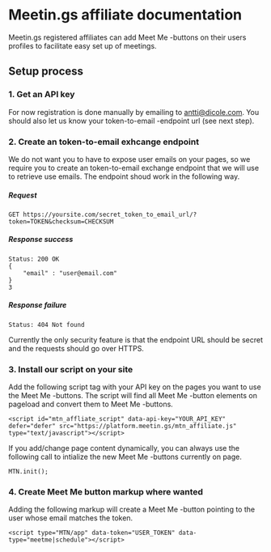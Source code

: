# Meetin.gs affiliate documentation

Meetin.gs registered affiliates can add Meet Me -buttons on their users profiles to facilitate easy set up of meetings.

## Setup process

### 1. Get an API key

For now registration is done manually by emailing to antti@dicole.com. You should also let us know your token-to-email -endpoint url (see next step).

### 2. Create an token-to-email exhcange endpoint
We do not want you to have to expose user emails on your pages, so we require you to create an token-to-email exchange endpoint that we will use to retrieve use emails. The endpoint shoud work in the following way.

##### Request
    GET https://yoursite.com/secret_token_to_email_url/?token=TOKEN&checksum=CHECKSUM

##### Response success
    
    Status: 200 OK
    {
        "email" : "user@email.com"
    }
    3
##### Response failure
    
    Status: 404 Not found

Currently the only security feature is that the endpoint URL should be secret and the requests should go over HTTPS.

### 3. Install our script on your site
Add the following script tag with your API key on the pages you want to use the Meet Me -buttons. The script will find all Meet Me -button elements on pageload and convert them to Meet Me -buttons.

    <script id="mtn_affliate_script" data-api-key="YOUR_API_KEY" defer="defer" src="https://platform.meetin.gs/mtn_affiliate.js" type="text/javascript"></script>

If you add/change page content dynamically, you can always use the following call to intialize the new Meet Me -buttons currently on page.

    MTN.init();

### 4. Create Meet Me button markup where wanted
Adding the following markup will create a Meet Me -button pointing to the user whose email matches the token.

    <script type="MTN/app" data-token="USER_TOKEN" data-type="meetme|schedule"></script>














